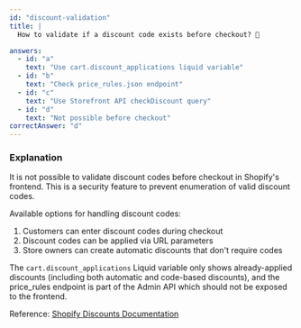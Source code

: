 ```yaml
---
id: "discount-validation"
title: |
  How to validate if a discount code exists before checkout? 🎫

answers:
  - id: "a"
    text: "Use cart.discount_applications liquid variable"
  - id: "b"
    text: "Check price_rules.json endpoint"
  - id: "c"
    text: "Use Storefront API checkDiscount query"
  - id: "d"
    text: "Not possible before checkout"
correctAnswer: "d"
---
```


### Explanation

It is not possible to validate discount codes before checkout in Shopify's frontend. This is a security feature to prevent enumeration of valid discount codes.

Available options for handling discount codes:

1. Customers can enter discount codes during checkout
2. Discount codes can be applied via URL parameters
3. Store owners can create automatic discounts that don't require codes

The `cart.discount_applications` Liquid variable only shows already-applied discounts (including both automatic and code-based discounts), and the price_rules endpoint is part of the Admin API which should not be exposed to the frontend.

Reference: [Shopify Discounts Documentation](https://shopify.dev/docs/themes/pricing-payments/discounts) 